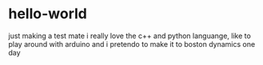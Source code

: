 # hello-world
just making a test mate
i really love the c++ and python languange, like to play around with arduino
and i pretendo to make it to boston dynamics one day
